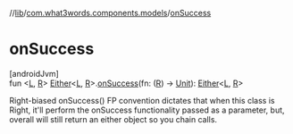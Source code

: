 //[lib](../../index.md)/[com.what3words.components.models](index.md)/[onSuccess](on-success.md)

# onSuccess

[androidJvm]\
fun <[L](on-success.md), [R](on-success.md)> [Either](-either/index.md)<[L](on-success.md), [R](on-success.md)>.[onSuccess](on-success.md)(fn: ([R](on-success.md)) -> [Unit](https://kotlinlang.org/api/latest/jvm/stdlib/kotlin/-unit/index.html)): [Either](-either/index.md)<[L](on-success.md), [R](on-success.md)>

Right-biased onSuccess() FP convention dictates that when this class is Right, it'll perform the onSuccess functionality passed as a parameter, but, overall will still return an either object so you chain calls.
